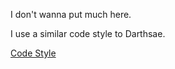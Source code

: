 I don't wanna put much here.

I use a similar code style to Darthsae.

[Code Style](https://github.com/Darthsae/Darthsae/blob/main/CODE_STYLE.md)
